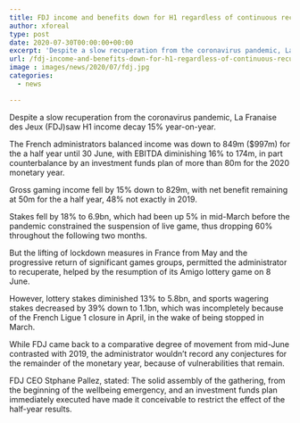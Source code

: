 ```yaml
---
title: FDJ income and benefits down for H1 regardless of continuous recuperation from pandemic
author: xforeal 
type: post
date: 2020-07-30T00:00:00+00:00
excerpt: 'Despite a slow recuperation from the coronavirus pandemic, La Franaise des Jeux (FDJ)saw H1 income decay 15&amp;percnt; year-on-year '
url: /fdj-income-and-benefits-down-for-h1-regardless-of-continuous-recuperation-from-pandemic/
image : images/news/2020/07/fdj.jpg
categories:
  - news

---
```

Despite a slow recuperation from the coronavirus pandemic, La Franaise des Jeux (FDJ)saw H1 income decay 15&percnt; year-on-year. 

The French administrators balanced income was down to 849m ($997m) for the a half year until 30 June, with EBITDA diminishing 16&percnt; to 174m, in part counterbalance by an investment funds plan of more than 80m for the 2020 monetary year. 

Gross gaming income fell by 15&percnt; down to 829m, with net benefit remaining at 50m for the a half year, 48&percnt; not exactly in 2019. 

Stakes fell by 18&percnt; to 6.9bn, which had been up 5&percnt; in mid-March before the pandemic constrained the suspension of live game, thus dropping 60&percnt; throughout the following two months. 

But the lifting of lockdown measures in France from May and the progressive return of significant games groups, permitted the administrator to recuperate, helped by the resumption of its Amigo lottery game on 8 June. 

However, lottery stakes diminished 13&percnt; to 5.8bn, and sports wagering stakes decreased by 39&percnt; down to 1.1bn, which was incompletely because of the French Ligue 1 closure in April, in the wake of being stopped in March. 

While FDJ came back to a comparative degree of movement from mid-June contrasted with 2019, the administrator wouldn&#8217;t record any conjectures for the remainder of the monetary year, because of vulnerabilities that remain. 

FDJ CEO Stphane Pallez, stated: The solid assembly of the gathering, from the beginning of the wellbeing emergency, and an investment funds plan immediately executed have made it conceivable to restrict the effect of the half-year results.